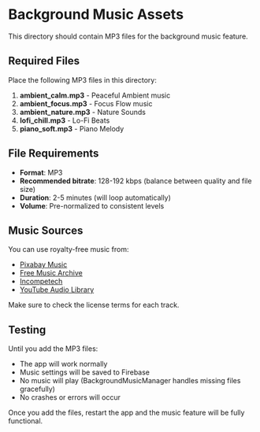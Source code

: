 # Background Music Assets

This directory should contain MP3 files for the background music feature.

## Required Files

Place the following MP3 files in this directory:

1. **ambient_calm.mp3** - Peaceful Ambient music
2. **ambient_focus.mp3** - Focus Flow music  
3. **ambient_nature.mp3** - Nature Sounds
4. **lofi_chill.mp3** - Lo-Fi Beats
5. **piano_soft.mp3** - Piano Melody

## File Requirements

- **Format**: MP3
- **Recommended bitrate**: 128-192 kbps (balance between quality and file size)
- **Duration**: 2-5 minutes (will loop automatically)
- **Volume**: Pre-normalized to consistent levels

## Music Sources

You can use royalty-free music from:
- [Pixabay Music](https://pixabay.com/music/)
- [Free Music Archive](https://freemusicarchive.org/)
- [Incompetech](https://incompetech.com/)
- [YouTube Audio Library](https://www.youtube.com/audiolibrary)

Make sure to check the license terms for each track.

## Testing

Until you add the MP3 files:
- The app will work normally
- Music settings will be saved to Firebase
- No music will play (BackgroundMusicManager handles missing files gracefully)
- No crashes or errors will occur

Once you add the files, restart the app and the music feature will be fully functional.
